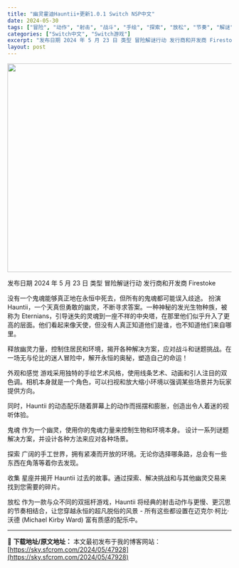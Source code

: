 ```yaml
---
title: "幽灵霍迪Hauntii+更新1.0.1 Switch NSP中文"
date: 2024-05-30
tags: ["冒险", "动作", "射击", "战斗", "手绘", "探索", "放松", "节奏", "解谜"]
categories: ["Switch中文", "Switch游戏"]
excerpt: "发布日期 2024 年 5 月 23 日 类型 冒险解谜行动 发行商和开发商 Firestoke 没有一个鬼魂能够真正地在永恒中死去，但所有的鬼魂都可能误入歧途。 扮演 Hauntii，一个天真但勇敢的幽灵，不断寻求答案。一种神秘的发光生物种族，被称为 Eternians，引导迷失的灵魂到一座不祥的&hellip;"
layout: post
---
```


<img class="aligncenter size-full wp-image-47929" src="https://sky.sfcrom.com/wp-content/uploads/2024/05/2024053012205536.webp" alt="" width="842" height="469" />

发布日期 2024 年 5 月 23 日
类型 冒险解谜行动
发行商和开发商 Firestoke

没有一个鬼魂能够真正地在永恒中死去，但所有的鬼魂都可能误入歧途。
扮演 Hauntii，一个天真但勇敢的幽灵，不断寻求答案。一种神秘的发光生物种族，被称为 Eternians，引导迷失的灵魂到一座不祥的中央塔，在那里他们似乎升入了更高的层面。他们看起来像天使，但没有人真正知道他们是谁，也不知道他们来自哪里。

释放幽灵力量，控制住居民和环境，揭开各种解决方案，应对战斗和谜题挑战。在一场无与伦比的迷人冒险中，解开永恒的奥秘，塑造自己的命运！

外观和感觉
游戏采用独特的手绘艺术风格，使用线条艺术、动画和引人注目的双色调。相机本身就是一个角色，可以扫视和放大缩小环境以强调某些场景并为玩家提供方向。

同时，Hauntii 的动态配乐随着屏幕上的动作而摇摆和膨胀，创造出令人着迷的视听体验。

鬼魂
作为一个幽灵，使用你的鬼魂力量来控制生物和环境本身。
设计一系列谜题解决方案，并设计各种方法来应对各种场景。

探索
广阔的手工世界，拥有紧凑而开放的环境。无论你选择哪条路，总会有一些东西在角落等着你去发现。

收集
星座并揭开 Hauntii 过去的故事。通过探索、解决挑战和与其他幽灵交易来找到您需要的碎片。

放松
作为一款与众不同的双摇杆游戏，Hauntii 将经典的射击动作与更慢、更沉思的节奏相结合，让您穿越永恒的超凡脱俗的风景 - 所有这些都设置在迈克尔·柯比·沃德 (Michael Kirby Ward) 富有质感的配乐中。

---
📖 **下载地址/原文地址：** 本文最初发布于我的博客网站：[https://sky.sfcrom.com/2024/05/47928](https://sky.sfcrom.com/2024/05/47928)
